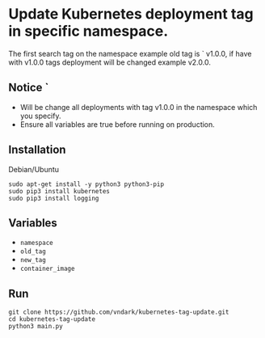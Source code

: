 # Update Kubernetes deployment tag in specific namespace.

The first search tag on the namespace example old tag is ` v1.0.0, if have with v1.0.0 tags deployment will be changed example v2.0.0.

## Notice `
 - Will be change all deployments with tag v1.0.0 in the namespace which you specify.
 - Ensure all variables are true before running on production.

## Installation
 Debian/Ubuntu
 ```
 sudo apt-get install -y python3 python3-pip
 sudo pip3 install kubernetes
 sudo pip3 install logging
 ```

## Variables
 - `namespace`
 - `old_tag`
 - `new_tag`
 - `container_image`

## Run
  ```
  git clone https://github.com/vndark/kubernetes-tag-update.git
  cd kubernetes-tag-update
  python3 main.py
  ```